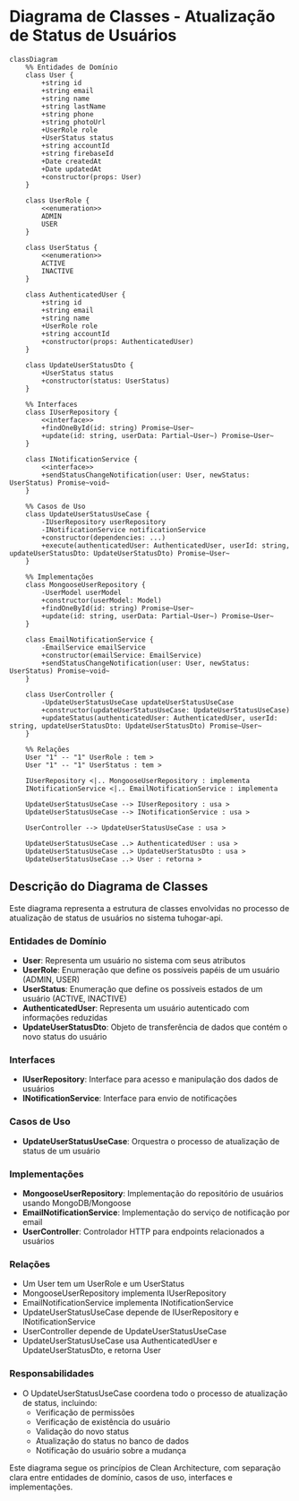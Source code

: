 # Diagrama de Classes - Atualização de Status de Usuários

```mermaid
classDiagram
    %% Entidades de Domínio
    class User {
        +string id
        +string email
        +string name
        +string lastName
        +string phone
        +string photoUrl
        +UserRole role
        +UserStatus status
        +string accountId
        +string firebaseId
        +Date createdAt
        +Date updatedAt
        +constructor(props: User)
    }
    
    class UserRole {
        <<enumeration>>
        ADMIN
        USER
    }
    
    class UserStatus {
        <<enumeration>>
        ACTIVE
        INACTIVE
    }
    
    class AuthenticatedUser {
        +string id
        +string email
        +string name
        +UserRole role
        +string accountId
        +constructor(props: AuthenticatedUser)
    }
    
    class UpdateUserStatusDto {
        +UserStatus status
        +constructor(status: UserStatus)
    }
    
    %% Interfaces
    class IUserRepository {
        <<interface>>
        +findOneById(id: string) Promise~User~
        +update(id: string, userData: Partial~User~) Promise~User~
    }
    
    class INotificationService {
        <<interface>>
        +sendStatusChangeNotification(user: User, newStatus: UserStatus) Promise~void~
    }
    
    %% Casos de Uso
    class UpdateUserStatusUseCase {
        -IUserRepository userRepository
        -INotificationService notificationService
        +constructor(dependencies: ...)
        +execute(authenticatedUser: AuthenticatedUser, userId: string, updateUserStatusDto: UpdateUserStatusDto) Promise~User~
    }
    
    %% Implementações
    class MongooseUserRepository {
        -UserModel userModel
        +constructor(userModel: Model)
        +findOneById(id: string) Promise~User~
        +update(id: string, userData: Partial~User~) Promise~User~
    }
    
    class EmailNotificationService {
        -EmailService emailService
        +constructor(emailService: EmailService)
        +sendStatusChangeNotification(user: User, newStatus: UserStatus) Promise~void~
    }
    
    class UserController {
        -UpdateUserStatusUseCase updateUserStatusUseCase
        +constructor(updateUserStatusUseCase: UpdateUserStatusUseCase)
        +updateStatus(authenticatedUser: AuthenticatedUser, userId: string, updateUserStatusDto: UpdateUserStatusDto) Promise~User~
    }
    
    %% Relações
    User "1" -- "1" UserRole : tem >
    User "1" -- "1" UserStatus : tem >
    
    IUserRepository <|.. MongooseUserRepository : implementa
    INotificationService <|.. EmailNotificationService : implementa
    
    UpdateUserStatusUseCase --> IUserRepository : usa >
    UpdateUserStatusUseCase --> INotificationService : usa >
    
    UserController --> UpdateUserStatusUseCase : usa >
    
    UpdateUserStatusUseCase ..> AuthenticatedUser : usa >
    UpdateUserStatusUseCase ..> UpdateUserStatusDto : usa >
    UpdateUserStatusUseCase ..> User : retorna >
```

## Descrição do Diagrama de Classes

Este diagrama representa a estrutura de classes envolvidas no processo de atualização de status de usuários no sistema tuhogar-api.

### Entidades de Domínio
- **User**: Representa um usuário no sistema com seus atributos
- **UserRole**: Enumeração que define os possíveis papéis de um usuário (ADMIN, USER)
- **UserStatus**: Enumeração que define os possíveis estados de um usuário (ACTIVE, INACTIVE)
- **AuthenticatedUser**: Representa um usuário autenticado com informações reduzidas
- **UpdateUserStatusDto**: Objeto de transferência de dados que contém o novo status do usuário

### Interfaces
- **IUserRepository**: Interface para acesso e manipulação dos dados de usuários
- **INotificationService**: Interface para envio de notificações

### Casos de Uso
- **UpdateUserStatusUseCase**: Orquestra o processo de atualização de status de um usuário

### Implementações
- **MongooseUserRepository**: Implementação do repositório de usuários usando MongoDB/Mongoose
- **EmailNotificationService**: Implementação do serviço de notificação por email
- **UserController**: Controlador HTTP para endpoints relacionados a usuários

### Relações
- Um User tem um UserRole e um UserStatus
- MongooseUserRepository implementa IUserRepository
- EmailNotificationService implementa INotificationService
- UpdateUserStatusUseCase depende de IUserRepository e INotificationService
- UserController depende de UpdateUserStatusUseCase
- UpdateUserStatusUseCase usa AuthenticatedUser e UpdateUserStatusDto, e retorna User

### Responsabilidades
- O UpdateUserStatusUseCase coordena todo o processo de atualização de status, incluindo:
  - Verificação de permissões
  - Verificação de existência do usuário
  - Validação do novo status
  - Atualização do status no banco de dados
  - Notificação do usuário sobre a mudança

Este diagrama segue os princípios de Clean Architecture, com separação clara entre entidades de domínio, casos de uso, interfaces e implementações.
